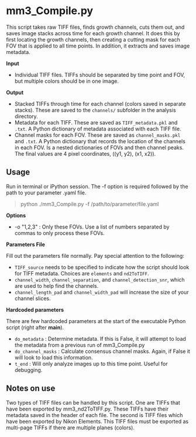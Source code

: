 # mm3_Compile.py

This script takes raw TIFF files, finds growth channels, cuts them out, and saves image stacks across time for each growth channel. It does this by first locating the growth channels, then creating a cutting mask for each FOV that is applied to all time points. In addition, it extracts and saves image metadata.

**Input**
* Individual TIFF files. TIFFs should be separated by time point and FOV, but multiple colors should be in one image.

**Output**
* Stacked TIFFs through time for each channel (colors saved in separate stacks). These are saved to the `channels/` subfolder in the analysis directory.
* Metadata for each TIFF. These are saved as `TIFF_metadata.pkl` and `.txt`. A Python dictionary of metadata associated with each TIFF file.
* Channel masks for each FOV. These are saved as `channel_masks.pkl` and `.txt`. A Python dictionary that records the location of the channels in each FOV. Is a nested dictionaries of FOVs and then channel peaks. The final values are 4 pixel coordinates, ((y1, y2), (x1, x2)).

## Usage
Run in terminal or iPython session. The -f option is required followed by the path to your parameter .yaml file.

> python ./mm3_Compile.py -f /path/to/parameter/file.yaml

**Options**

* -o "1,2,3" : Only these FOVs. Use a list of numbers separated by commas to only process these FOVs.

**Parameters File**

Fill out the parameters file normally. Pay special attention to the following:

* `TIFF_source` needs to be specified to indicate how the script should look for TIFF metadata. Choices are `elements` and `nd2ToTIFF`.
* `channel_width`, `channel_separation`, and `channel_detection_snr`, which are used to help find the channels.
* `channel_length_pad` and `channel_width_pad` will increase the size of your channel slices.

**Hardcoded parameters**

There are few hardcoded parameters at the start of the executable Python script (right after __main__).

* `do_metadata` : Determine metadata. If this is False, it will attempt to load the metadata from a previous run of mm3_Compile.py
* `do_channel_masks` : Calculate consensus channel masks. Again, if False it will look to load this information.
* `t_end` : Will only analyze images up to this time point. Useful for debugging.

## Notes on use

Two types of TIFF files can be handled by this script. One are TIFFs that have been exported by mm3_nd2ToTIFF.py. These TIFFs have their metadata saved in the header of each file. The second is TIFF files which have been exported by Nikon Elements. This TIFF files must be exported as multi-page TIFFs if there are multiple planes (colors).
